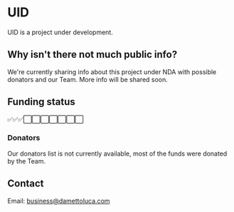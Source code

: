 # UID

UID is a project under development.

## Why isn't there not much public info?

We're currently sharing info about this project under NDA with possible donators and our Team.
More info will be shared soon.

## Funding status

✅✅✅⬜️⬜️⬜️⬜️⬜️⬜️⬜️

### Donators

Our donators list is not currently available, most of the funds were donated by the Team.

## Contact

Email: business@damettoluca.com
